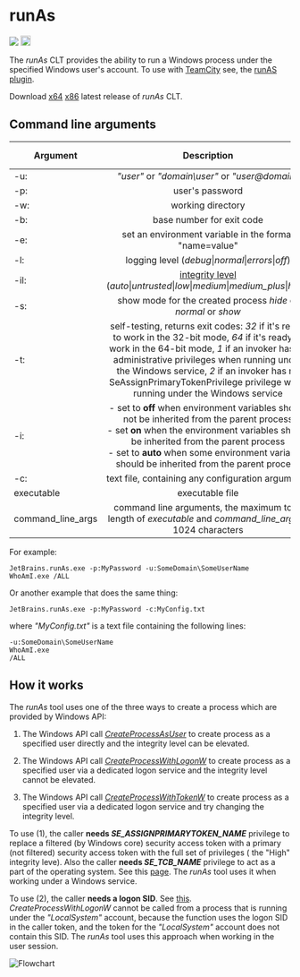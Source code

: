 # runAs

[<img src="http://teamcity.jetbrains.com/app/rest/builds/buildType:(id:TeamCityPluginsByJetBrains_TeamCityRunAs_CltForWindows)/statusIcon.svg"/>](http://teamcity.jetbrains.com/viewType.html?buildTypeId=TeamCityPluginsByJetBrains_TeamCityVSTestTestAdapter_Build) [<img src="https://www.nuget.org/Content/Logos/nugetlogo.png" height="18">](https://www.nuget.org/packages/JetBrains.runAs/) 

The _runAs_ CLT provides the ability to run a Windows process under the specified Windows user's account. To use with [TeamCity](https://www.jetbrains.com/teamcity/) see, the [runAS plugin](https://github.com/JetBrains/teamcity-runas-plugin).

Download [x64](https://teamcity.jetbrains.com/httpAuth/app/rest/builds/buildType:TeamCityPluginsByJetBrains_TeamCityRunAs_CltForWindows,pinned:true,status:SUCCESS,tags:release/artifacts/content/bin/x64/JetBrains.runAs.exe) [x86](https://teamcity.jetbrains.com/httpAuth/app/rest/builds/buildType:TeamCityPluginsByJetBrains_TeamCityRunAs_CltForWindows,pinned:true,status:SUCCESS,tags:release/artifacts/content/bin/x86/JetBrains.runAs.exe) latest release of _runAs_ CLT.

## Command line arguments

| Argument | Description | Optional | Default value|
| ------------- |:-------------:|:-------------:|:-------------:|
| -u:  | *"user"* or *"domain\user"* or *"user@domain"* |||
| -p:  | user's password | X | empty |
| -w: | working directory | X | empty |
| -b: | base number for exit code | X | -100000 |
| -e: | set an environment variable in the format "name=value" | X | |
| -l: | logging level (*debug*\|*normal*\|*errors*\|*off*) | X | *normal* |
| -il: | [integrity level](https://github.com/JetBrains/runAs/wiki#windows-integrity-mechanism) (*auto*\|*untrusted*\|*low*\|*medium*\|*medium_plus*\|*high*) | X | *auto* |
| -s: | show mode for the created process *hide* or *normal* or *show* | X | *hide* |
| -t: | self-testing, returns exit codes: *32* if it's ready to work in the 32-bit mode, *64* if it's ready to work in the 64-bit mode, *1* if an invoker has no administrative privileges when running under the Windows service, *2* if an invoker has no SeAssignPrimaryTokenPrivilege privilege when running under the Windows service | X | |
| -i: |- set to **off** when environment variables should not be inherited from the parent process<br/>- set **on** when the environment variables should be inherited from the  parent process<br/>- set to **auto** when some environment variables should be inherited from the parent process| X | *auto* |
| -c: | text file, containing any configuration arguments | | |
| executable | executable file | | |
| command_line_args | command line arguments, the maximum total length of *executable* and *command_line_args* is 1024 characters | X | empty |

For example:

`JetBrains.runAs.exe -p:MyPassword -u:SomeDomain\SomeUserName WhoAmI.exe /ALL`

Or another example that does the same thing:

`JetBrains.runAs.exe -p:MyPassword -c:MyConfig.txt`

where _"MyConfig.txt"_ is a text file containing the following lines:
```
-u:SomeDomain\SomeUserName
WhoAmI.exe
/ALL
```

## How it works

The _runAs_ tool uses one of the three ways to create a process which are provided by Windows API:

1. The Windows API call [_CreateProcessAsUser_](https://msdn.microsoft.com/en-us/library/windows/desktop/ms682429(v=vs.85).aspx) to create process as a specified user directly and the integrity level can be elevated.

2. The Windows API call [_CreateProcessWithLogonW_](https://msdn.microsoft.com/en-us/library/windows/desktop/ms682431(v=vs.85).aspx) to create process as a specified user via a dedicated logon service and the integrity level cannot be elevated.

3. The Windows API call [_CreateProcessWithTokenW_](https://msdn.microsoft.com/en-us/library/windows/desktop/ms682434(v=vs.85).aspx) to create process as a specified user via a dedicated logon service and try changing the integrity level.

To use (1), the caller **needs _SE_ASSIGNPRIMARYTOKEN_NAME_** privilege to replace a filtered (by Windows core) security access token with a primary (not filtered) security access token with the full set of privileges ( the "High" integrity leve). Also the caller **needs _SE_TCB_NAME_** privilege to act as a part of the operating system. See this [page](https://msdn.microsoft.com/ru-ru/library/windows/desktop/ms682429(v=vs.85).aspx). The _runAs_ tool uses it when working under a Windows service.

To use (2), the caller **needs a logon SID**. See [this](https://msdn.microsoft.com/en-us/library/windows/desktop/ms682431(v=vs.85).aspx). _CreateProcessWithLogonW_ cannot be called from a process that is running under the _"LocalSystem"_ account, because the function uses the logon SID in the caller token, and the token for the _"LocalSystem"_ account does not contain this SID. The _runAs_ tool uses this approach when working in the user session.

![Flowchart](https://github.com/JetBrains/runAs/blob/master/docs/runAs.jpg)
